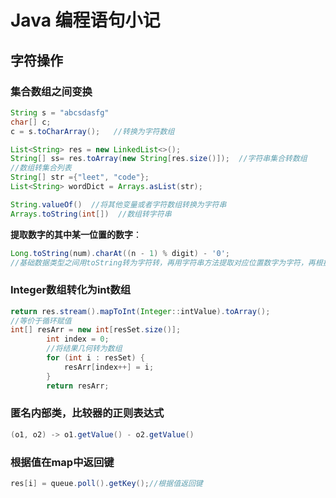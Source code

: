 # Java 编程语句小记



## 字符操作

### 集合数组之间变换

```java
String s = "abcsdasfg"
char[] c;
c = s.toCharArray();   //转换为字符数组

List<String> res = new LinkedList<>();
String[] ss= res.toArray(new String[res.size()]);  //字符串集合转数组
//数组转集合列表
String[] str ={"leet", "code"};
List<String> wordDict = Arrays.asList(str);

String.valueOf()  //将其他变量或者字符数组转换为字符串
Arrays.toString(int[])  //数组转字符串
```

**提取数字的其中某一位置的数字**：

```java
Long.toString(num).charAt((n - 1) % digit) - '0'; 
//基础数据类型之间用toString转为字符转，再用字符串方法提取对应位置数字为字符，再根据ASCII码操作减法可得对应数字
```



### Integer数组转化为int数组

```java
return res.stream().mapToInt(Integer::intValue).toArray();
//等价于循环赋值
int[] resArr = new int[resSet.size()];
        int index = 0;
        //将结果几何转为数组
        for (int i : resSet) {
            resArr[index++] = i;
        }
        return resArr;
```

### 匿名内部类，比较器的正则表达式

```java
(o1, o2) -> o1.getValue() - o2.getValue()
```

### 根据值在map中返回键

```java
res[i] = queue.poll().getKey();//根据值返回键
```